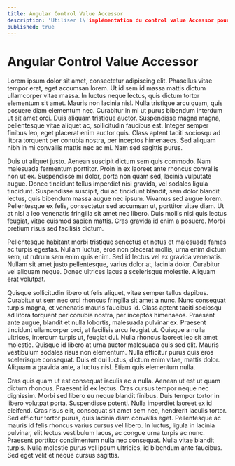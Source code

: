 ```yaml
---
title: Angular Control Value Accessor
description: 'Utiliser l\'implémentation du control value Accessor pour créer un morceaux de com'
published: true
---
```


# Angular Control Value Accessor

Lorem ipsum dolor sit amet, consectetur adipiscing elit. Phasellus vitae tempor erat, eget accumsan lorem. Ut id sem id massa mattis dictum ullamcorper vitae massa. In luctus neque lectus, quis dictum tortor elementum sit amet. Mauris non lacinia nisl. Nulla tristique arcu quam, quis posuere diam elementum nec. Curabitur in mi ut purus bibendum interdum ut sit amet orci. Duis aliquam tristique auctor. Suspendisse magna magna, pellentesque vitae aliquet ac, sollicitudin faucibus est. Integer semper finibus leo, eget placerat enim auctor quis. Class aptent taciti sociosqu ad litora torquent per conubia nostra, per inceptos himenaeos. Sed aliquam nibh in mi convallis mattis nec ac mi. Nam sed sagittis purus.

Duis ut aliquet justo. Aenean suscipit dictum sem quis commodo. Nam malesuada fermentum porttitor. Proin in ex laoreet ante rhoncus convallis non ut ex. Suspendisse mi dolor, porta non quam sed, lacinia vulputate augue. Donec tincidunt tellus imperdiet nisi gravida, vel sodales ligula tincidunt. Suspendisse suscipit, dui ac tincidunt blandit, sem dolor blandit lectus, quis bibendum massa augue nec ipsum. Vivamus sed augue lorem. Pellentesque ex felis, consectetur sed accumsan ut, porttitor vitae diam. Ut at nisl a leo venenatis fringilla sit amet nec libero. Duis mollis nisi quis lectus feugiat, vitae euismod sapien mattis. Cras gravida id enim a posuere. Morbi pretium risus sed facilisis dictum.

Pellentesque habitant morbi tristique senectus et netus et malesuada fames ac turpis egestas. Nullam luctus, eros non placerat mollis, urna enim dictum sem, ut rutrum sem enim quis enim. Sed id lectus vel ex gravida venenatis. Nullam sit amet justo pellentesque, varius dolor at, lacinia dolor. Curabitur vel aliquam neque. Donec ultrices lacus a scelerisque molestie. Aliquam erat volutpat.

Quisque sollicitudin libero ut felis aliquet, vitae semper tellus dapibus. Curabitur ut sem nec orci rhoncus fringilla sit amet a nunc. Nunc consequat turpis magna, et venenatis mauris faucibus id. Class aptent taciti sociosqu ad litora torquent per conubia nostra, per inceptos himenaeos. Praesent ante augue, blandit et nulla lobortis, malesuada pulvinar ex. Praesent tincidunt ullamcorper orci, at facilisis arcu feugiat ut. Quisque a nulla ultrices, interdum turpis ut, feugiat dui. Nulla rhoncus laoreet leo sit amet molestie. Quisque id libero at urna auctor malesuada quis sed elit. Mauris vestibulum sodales risus non elementum. Nulla efficitur purus quis eros scelerisque consequat. Duis et dui luctus, dictum enim vitae, mattis dolor. Aliquam a gravida ante, a luctus nisl. Etiam quis elementum nulla.

Cras quis quam ut est consequat iaculis ac a nulla. Aenean ut est ut quam dictum rhoncus. Praesent id ex lectus. Cras cursus tempor neque nec dignissim. Morbi sed libero eu neque blandit finibus. Duis tempor tortor in libero volutpat porta. Suspendisse potenti. Nulla imperdiet laoreet ex id eleifend. Cras risus elit, consequat sit amet sem nec, hendrerit iaculis tortor. Sed efficitur tortor purus, quis lacinia diam convallis eget. Pellentesque ac mauris id felis rhoncus varius cursus vel libero. In luctus, ligula in lacinia pulvinar, elit lectus vestibulum lacus, ac congue urna turpis ac nunc. Praesent porttitor condimentum nulla nec consequat. Nulla vitae blandit turpis. Nulla molestie purus vel ipsum ultricies, id bibendum ante faucibus. Sed eget velit et neque cursus sagittis.
